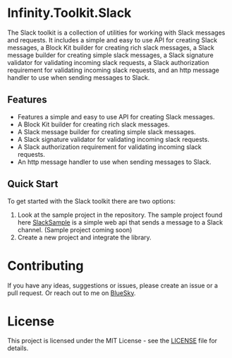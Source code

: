 # Infinity.Toolkit.Slack
The Slack toolkit is a collection of utilities for working with Slack messages and requests. It includes a simple and easy to use API for creating Slack messages, a Block Kit builder for creating rich slack messages, a Slack message builder for creating simple slack messages, a Slack signature validator for validating incoming slack requests, a Slack authorization requirement for validating incoming slack requests, and an http message handler to use when sending messages to Slack.

## Features
- Features a simple and easy to use API for creating Slack messages.
- A Block Kit builder for creating rich slack messages.
- A Slack message builder for creating simple slack messages.
- A Slack signature validator for validating incoming slack requests.
- A Slack authorization requirement for validating incoming slack requests.
- An http message handler to use when sending messages to Slack.

## Quick Start
To get started with the Slack toolkit there are two options:
1. Look at the sample project in the repository. The sample project found here [SlackSample](samples/SlackSample) is a simple web api that sends a message to a Slack channel. (Sample project coming soon)
2. Create a new project and integrate the library.

# Contributing
If you have any ideas, suggestions or issues, please create an issue or a pull request. Or reach out to me on [BlueSky](https://bsky.app/profile/peternylander.bsky.social).

# License
This project is licensed under the MIT License - see the [LICENSE](LICENSE) file for details.
